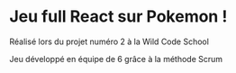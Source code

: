 # Jeu full React sur Pokemon !
  Réalisé lors du projet numéro 2 à la Wild Code School
  
Jeu développé en équipe de 6 grâce à la méthode Scrum
